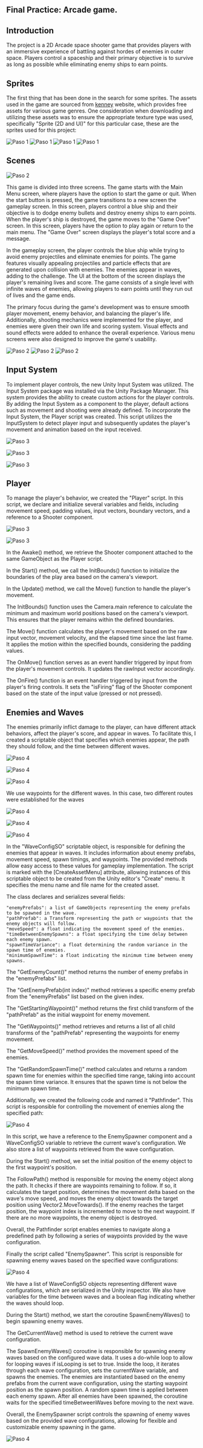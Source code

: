 ## Final Practice: Arcade game.
## Introduction

The project  is a 2D Arcade space shooter game that provides players with an immersive experience of battling against hordes of enemies in outer space. Players control a spaceship and their primary objective is to survive as long as possible while eliminating enemy ships to earn points.

## Sprites
The first thing that has been done in the search for some sprites. The assets used in the game are sourced from [kenney](https://kenney.nl/) website, which provides free assets for various game genres. One consideration when downloading and utilizing these assets was to ensure the appropriate texture type was used, specifically "Sprite (2D and UI)" for this particular case, these are the sprites used for this project:
 
 ![Paso 1](imgs/Captura1.png)  ![Paso 1](imgs/Captura3.png) ![Paso 1](imgs/Captura2.png) ![Paso 1](imgs/Captura4.png) 
 
 
## Scenes

![Paso 2](imgs/Captura8.png) 

This game is divided into three screens. The game starts with the Main Menu screen, where players have the option to start the game or quit. When the start button is pressed, the game transitions to a new screen the gameplay screen. In this screen, players control a blue ship and their objective is to dodge enemy bullets and destroy enemy ships to earn points. When the player's ship is destroyed, the game moves to the "Game Over" screen. In this screen, players have the option to play again or return to the main menu. The "Game Over" screen displays the player's total score and a message.

In the gameplay screen, the player controls the blue ship while trying to avoid enemy projectiles and eliminate enemies for points. The game features visually appealing projectiles and particle effects that are generated upon collision with enemies. The enemies appear in waves, adding to the challenge. The UI at the bottom of the screen displays the player's remaining lives and score. The game consists of a single level with infinite waves of enemies, allowing players to earn points until they run out of lives and the game ends.

The primary focus during the game's development was to ensure smooth player movement, enemy behavior, and balancing the player's life. Additionally, shooting mechanics were implemented for the player, and enemies were given their own life and scoring system. Visual effects and sound effects were added to enhance the overall experience. Various menu screens were also designed to improve the game's usability.

 ![Paso 2](imgs/Captura5.png) ![Paso 2](imgs/Captura7.png) ![Paso 2](imgs/Captura6.png) 

## Input System
To implement player controls, the new Unity Input System was utilized. The Input System package was installed via the Unity Package Manager. This system provides the ability to create custom actions for the player controls. By adding the Input System as a component to the player, default actions such as movement and shooting were already defined. To incorporate the Input System, the Player script was created. This script utilizes the InputSystem to detect player input and subsequently updates the player's movement and animation based on the input received.

![Paso 3](imgs/Captura9.png) 

![Paso 3](imgs/Captura11.png) 

![Paso 3](imgs/Captura10.png) 

## Player
To manage the player's behavior, we created the "Player" script. In this script, we declare and initialize several variables and fields, including movement speed, padding values, input vectors, boundary vectors, and a reference to a Shooter component.

![Paso 3](imgs/Captura12.png) 

![Paso 3](imgs/Captura13.png) 

In the Awake() method, we retrieve the Shooter component attached to the same GameObject as the Player script.

In the Start() method, we call the InitBounds() function to initialize the boundaries of the play area based on the camera's viewport.

In the Update() method, we call the Move() function to handle the player's movement.

The InitBounds() function uses the Camera.main reference to calculate the minimum and maximum world positions based on the camera's viewport. This ensures that the player remains within the defined boundaries.

The Move() function calculates the player's movement based on the raw input vector, movement velocity, and the elapsed time since the last frame. It applies the motion within the specified bounds, considering the padding values.

The OnMove() function serves as an event handler triggered by input from the player's movement controls. It updates the rawInput vector accordingly.

The OnFire() function is an event handler triggered by input from the player's firing controls. It sets the "isFiring" flag of the Shooter component based on the state of the input value (pressed or not pressed).

## Enemies and Waves
The enemies primarily inflict damage to the player, can have different attack behaviors, affect the player's score, and appear in waves. To facilitate this, I created a scriptable object that specifies which enemies appear, the path they should follow, and the time between different waves.

![Paso 4](imgs/Captura16.png) 

![Paso 4](imgs/Captura17.png) 

![Paso 4](imgs/Captura18.png)

We use waypoints for the different waves. In this case, two different routes were established for the waves

![Paso 4](imgs/Captura14.png) 

![Paso 4](imgs/Captura15.png) 

![Paso 4](imgs/Captura19.png)

In the "WaveConfigSO" scriptable object, is responsible for defining the enemies that appear in waves. It includes information about enemy prefabs, movement speed, spawn timings, and waypoints. The provided methods allow easy access to these values for gameplay implementation.
The script is marked with the [CreateAssetMenu] attribute, allowing instances of this scriptable object to be created from the Unity editor's "Create" menu. It specifies the menu name and file name for the created asset.

The class declares and serializes several fields:

    "enemyPrefabs": a list of GameObjects representing the enemy prefabs to be spawned in the wave.
    "pathPrefab": a Transform representing the path or waypoints that the enemy objects will follow.
    "moveSpeed": a float indicating the movement speed of the enemies.
    "timeBetweenEnemySpawns": a float specifying the time delay between each enemy spawn.
    "spawnTimeVariance": a float determining the random variance in the spawn time of enemies.
    "minimumSpawnTime": a float indicating the minimum time between enemy spawns.

The "GetEnemyCount()" method returns the number of enemy prefabs in the "enemyPrefabs" list.

The "GetEnemyPrefab(int index)" method retrieves a specific enemy prefab from the "enemyPrefabs" list based on the given index.

The "GetStartingWaypoint()" method returns the first child transform of the "pathPrefab" as the initial waypoint for enemy movement.

The "GetWaypoints()" method retrieves and returns a list of all child transforms of the "pathPrefab" representing the waypoints for enemy movement.

The "GetMoveSpeed()" method provides the movement speed of the enemies.

The "GetRandomSpawnTime()" method calculates and returns a random spawn time for enemies within the specified time range, taking into account the spawn time variance. It ensures that the spawn time is not below the minimum spawn time.

Additionally, we created the following code and named it "Pathfinder". This script is responsible for controlling the movement of enemies along the specified path:

![Paso 4](imgs/Captura20.png)

In this script, we have a reference to the EnemySpawner component and a WaveConfigSO variable to retrieve the current wave's configuration. We also store a list of waypoints retrieved from the wave configuration.

During the Start() method, we set the initial position of the enemy object to the first waypoint's position.

The FollowPath() method is responsible for moving the enemy object along the path. It checks if there are waypoints remaining to follow. If so, it calculates the target position, determines the movement delta based on the wave's move speed, and moves the enemy object towards the target position using Vector2.MoveTowards(). If the enemy reaches the target position, the waypoint index is incremented to move to the next waypoint. If there are no more waypoints, the enemy object is destroyed.

Overall, the Pathfinder script enables enemies to navigate along a predefined path by following a series of waypoints provided by the wave configuration.

Finally the script called "EnemySpawner". This script is responsible for spawning enemy waves based on the specified wave configurations:

![Paso 4](imgs/Captura21.png)

 We have a list of WaveConfigSO objects representing different wave configurations, which are serialized in the Unity inspector. We also have variables for the time between waves and a boolean flag indicating whether the waves should loop.

During the Start() method, we start the coroutine SpawnEnemyWaves() to begin spawning enemy waves.

The GetCurrentWave() method is used to retrieve the current wave configuration.

The SpawnEnemyWaves() coroutine is responsible for spawning enemy waves based on the configured wave data. It uses a do-while loop to allow for looping waves if isLooping is set to true. Inside the loop, it iterates through each wave configuration, sets the currentWave variable, and spawns the enemies. The enemies are instantiated based on the enemy prefabs from the current wave configuration, using the starting waypoint position as the spawn position. A random spawn time is applied between each enemy spawn. After all enemies have been spawned, the coroutine waits for the specified timeBetweenWaves before moving to the next wave.

Overall, the EnemySpawner script controls the spawning of enemy waves based on the provided wave configurations, allowing for flexible and customizable enemy spawning in the game.

![Paso 4](imgs/Captura22.png)
